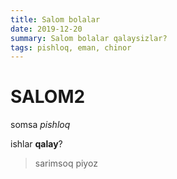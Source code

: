 ```yaml
---
title: Salom bolalar
date: 2019-12-20
summary: Salom bolalar qalaysizlar?
tags: pishloq, eman, chinor
---
```


# SALOM2

somsa *pishloq*

ishlar **qalay**?

> sarimsoq piyoz